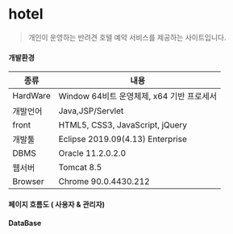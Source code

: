 # hotel

> 개인이 운영하는 반려견 호텔 예약 서비스를 제공하는 사이트입니다. 

#### 개발환경
| 종류 | 내용
|----| ----- | 
| HardWare | Window 64비트 운영체제, x64 기반 프로세서
| 개발언어 | Java,JSP/Servlet|
| front | HTML5, CSS3, JavaScript, jQuery
| 개발툴 | Eclipse 2019.09(4.13) Enterprise|
| DBMS | Oracle 11.2.0.2.0|
| 웹서버 | Tomcat 8.5 |
| Browser| Chrome 90.0.4430.212

#### 페이지 흐름도 ( 사용자 & 관리자)
#### DataBase
